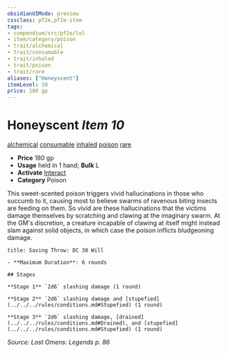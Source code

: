```yaml
---
obsidianUIMode: preview
cssclass: pf2e,pf2e-item
tags:
- compendium/src/pf2e/lol
- item/category/poison
- trait/alchemical
- trait/consumable
- trait/inhaled
- trait/poison
- trait/rare
aliases: ["Honeyscent"]
itemLevel: 10
price: 180 gp
---
```

# Honeyscent *Item 10*  
[alchemical](../../../rules/traits/alchemical.md)  [consumable](../../../rules/traits/consumable.md)  [inhaled](../../../rules/traits/inhaled.md)  [poison](../../../rules/traits/poison.md)  [rare](../../../rules/traits/rare.md)  

- **Price** 180 gp
- **Usage** held in 1 hand; **Bulk** L
- **Activate** [Interact](../../../rules/actions/interact.md)
- **Category** Poison

This sweet-scented poison triggers vivid hallucinations in those who succumb to it, causing most to believe swarms of ravenous biting insects are feeding on them. So vivid are these hallucinations that the victims damage themselves by scratching and clawing at the imaginary swarm. At the GM's discretion, a creature incapable of clawing at itself might instead slam against solid objects, in which case the poison inflicts bludgeoning damage.

```ad-inline-affliction
title: Saving Throw: DC 30 Will

- **Maximum Duration**: 6 rounds

## Stages

**Stage 1** `2d6` slashing damage (1 round)

**Stage 2** `2d6` slashing damage and [stupefied](../../../rules/conditions.md#Stupefied) (1 round)

**Stage 3** `2d6` slashing damage, [drained](../../../rules/conditions.md#Drained), and [stupefied](../../../rules/conditions.md#Stupefied) (1 round)
```

*Source: Lost Omens: Legends p. 86*
